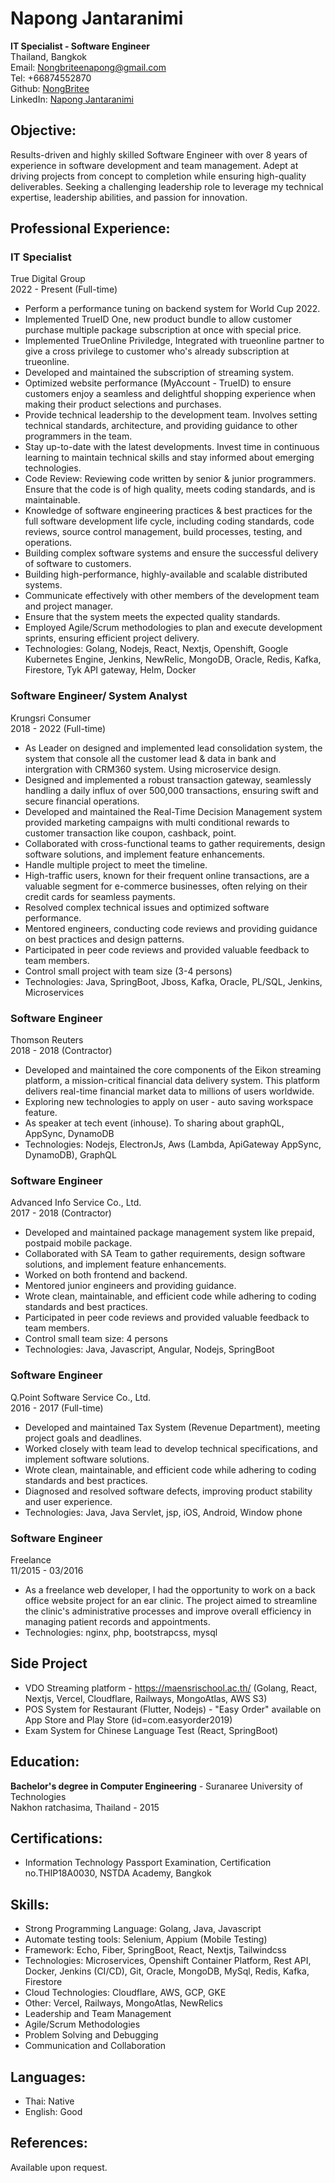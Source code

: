 # Napong Jantaranimi
**IT Specialist - Software Engineer**\
Thailand, Bangkok\
Email: Nongbriteenapong@gmail.com\
Tel: +66874552870\
Github: [NongBritee](https://github.com/NongBritee)\
LinkedIn: [Napong Jantaranimi](https://www.linkedin.com/in/napong-jantaranimi-273983171/)

## Objective:
Results-driven and highly skilled Software Engineer with over 8 years of experience in software development and team management. Adept at driving projects from concept to completion while ensuring high-quality deliverables. Seeking a challenging leadership role to leverage my technical expertise, leadership abilities, and passion for innovation.

## Professional Experience:
### IT Specialist
True Digital Group\
2022 - Present (Full-time)

- Perform a performance tuning on backend system for World Cup 2022.
- Implemented TrueID One, new product bundle to allow customer purchase multiple package subscription at once with special price.
- Implemented TrueOnline Priviledge, Integrated with trueonline partner to give a cross privilege to customer who's already subscription at trueonline.
- Developed and maintained the subscription of streaming system.
- Optimized website performance (MyAccount - TrueID) to ensure customers enjoy a seamless and delightful shopping experience when making their product selections and purchases.
- Provide technical leadership to the development team. Involves setting technical standards, architecture, and providing guidance to other programmers in the team.
- Stay up-to-date with the latest developments. Invest time in continuous learning to maintain technical skills and stay informed about emerging technologies.
- Code Review: Reviewing code written by senior & junior programmers. Ensure that the code is of high quality, meets coding standards, and is maintainable.
- Knowledge of software engineering practices & best practices for the full software development life cycle, including coding standards, code reviews, source control management, build processes, testing, and operations.
- Building complex software systems and ensure the successful delivery of software to customers.
- Building high-performance, highly-available and scalable distributed systems.
- Communicate effectively with other members of the development team and project manager.
- Ensure that the system meets the expected quality standards.
- Employed Agile/Scrum methodologies to plan and execute development sprints, ensuring efficient project delivery.
- Technologies: Golang, Nodejs, React, Nextjs, Openshift, Google Kubernetes Engine, Jenkins, NewRelic, MongoDB, Oracle, Redis, Kafka, Firestore, Tyk API gateway, Helm, Docker

### Software Engineer/ System Analyst
Krungsri Consumer\
2018 - 2022 (Full-time)

- As Leader on designed and implemented lead consolidation system, the system that console all the customer lead & data in bank and intergration with CRM360 system. Using microservice design.
- Designed and implemented a robust transaction gateway, seamlessly handling a daily influx of over 500,000 transactions, ensuring swift and secure financial operations.
- Developed and maintained the Real-Time Decision Management system provided marketing campaigns with multi conditional rewards to customer transaction like coupon, cashback, point.
- Collaborated with cross-functional teams to gather requirements, design software solutions, and implement feature enhancements.
- Handle multiple project to meet the timeline.
- High-traffic users, known for their frequent online transactions, are a valuable segment for e-commerce businesses, often relying on their credit cards for seamless payments.
- Resolved complex technical issues and optimized software performance.
- Mentored engineers, conducting code reviews and providing guidance on best practices and design patterns.
- Participated in peer code reviews and provided valuable feedback to team members.
- Control small project with team size (3-4 persons)
- Technologies: Java, SpringBoot, Jboss, Kafka, Oracle, PL/SQL, Jenkins, Microservices


### Software Engineer
Thomson Reuters\
2018 - 2018 (Contractor)

- Developed and maintained the core components of the Eikon streaming platform, a mission-critical financial data delivery system. This platform delivers real-time financial market data to millions of users worldwide.
- Exploring new technologies to apply on user - auto saving workspace feature.
- As speaker at tech event (inhouse). To sharing about graphQL, AppSync, DynamoDB
- Technologies: Nodejs, ElectronJs, Aws (Lambda, ApiGateway AppSync, DynamoDB), GraphQL


### Software Engineer
Advanced Info Service Co., Ltd.\
2017 - 2018 (Contractor)

- Developed and maintained package management system like prepaid, postpaid mobile package.
- Collaborated with SA Team to gather requirements, design software solutions, and implement feature enhancements.
- Worked on both frontend and backend.
- Mentored junior engineers and providing guidance.
- Wrote clean, maintainable, and efficient code while adhering to coding standards and best practices.
- Participated in peer code reviews and provided valuable feedback to team members.
- Control small team size: 4 persons
- Technologies: Java, Javascript, Angular, Nodejs, SpringBoot

### Software Engineer
Q.Point Software Service Co., Ltd.\
2016 - 2017 (Full-time)

- Developed and maintained Tax System (Revenue Department), meeting project goals and deadlines.
- Worked closely with team lead to develop technical specifications, and implement software solutions.
- Wrote clean, maintainable, and efficient code while adhering to coding standards and best practices.
- Diagnosed and resolved software defects, improving product stability and user experience.
- Technologies: Java, Java Servlet, jsp, iOS, Android, Window phone

### Software Engineer
Freelance\
11/2015 - 03/2016

- As a freelance web developer, I had the opportunity to work on a back office website project for an ear clinic. The project aimed to streamline the clinic's administrative processes and improve overall efficiency in managing patient records and appointments.
- Technologies: nginx, php, bootstrapcss, mysql

## Side Project
- VDO Streaming platform - https://maensrischool.ac.th/ (Golang, React, Nextjs, Vercel, Cloudflare, Railways, MongoAtlas, AWS S3)
- POS System for Restaurant (Flutter, Nodejs) - "Easy Order" available on App Store and Play Store (id=com.easyorder2019)
- Exam System for Chinese Language Test (React, SpringBoot)

## Education:
**Bachelor's degree in Computer Engineering** - Suranaree University of Technologies\
Nakhon ratchasima, Thailand - 2015

## Certifications:
- Information Technology Passport Examination, Certification no.THIP18A0030, NSTDA Academy, Bangkok

## Skills:
- Strong Programming Language: Golang, Java, Javascript
- Automate testing tools: Selenium, Appium (Mobile Testing)
- Framework: Echo, Fiber, SpringBoot, React, Nextjs, Tailwindcss
- Technologies: Microservices, Openshift Container Platform, Rest API, Docker, Jenkins (CI/CD), Git, Oracle, MongoDB, MySql, Redis, Kafka, Firestore
- Cloud Technologies: Cloudflare, AWS, GCP, GKE
- Other: Vercel, Railways, MongoAtlas, NewRelics
- Leadership and Team Management
- Agile/Scrum Methodologies
- Problem Solving and Debugging
- Communication and Collaboration

## Languages:
- Thai: Native
- English: Good

## References:
Available upon request.
